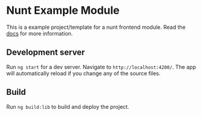 # Nunt Example Module

This is a example project/template for a nunt frontend module. Read the [docs](https://nunt.io/docs/frontend/create-module) for more information.

## Development server

Run `ng start` for a dev server. Navigate to `http://localhost:4200/`. The app will automatically reload if you change any of the source files.

## Build

Run `ng build:lib` to build and deploy the project.
